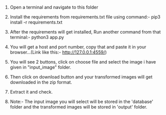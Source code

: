 1) Open a terminal and navigate to this folder
2) Install the requirements from requirements.txt file using command:- pip3 install -r requirements.txt
3) After the requirements will get installed, Run another command from that terminal:- python3 app.py
4) You will get a host and port number, copy that and paste it in your browser...(Link like this:- http://127.0.0.1:4559/)
5) You will see 2 buttons, click on choose file and select the image i have given in "input_image" folder.
6) Then click on download button and your transformed images will get downloaded in the zip format.
7) Extract it and check.

8) Note:- The input image you will select will be stored in the 'database' folder and the transformed images will be stored in 'output' folder.
